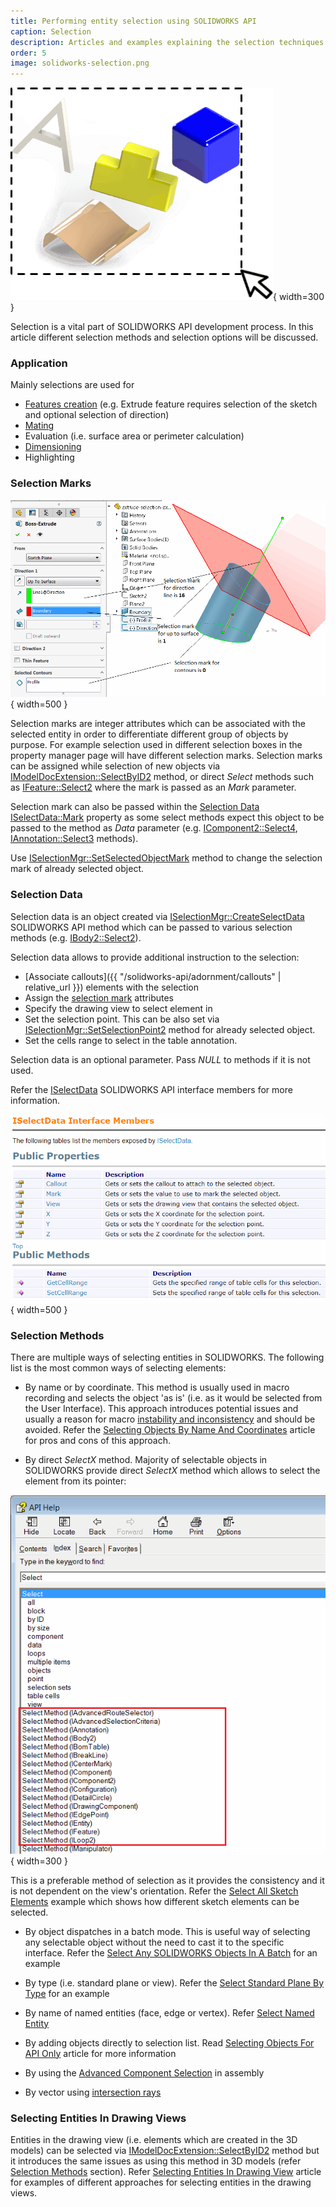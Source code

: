 ```yaml
---
title: Performing entity selection using SOLIDWORKS API
caption: Selection
description: Articles and examples explaining the selection techniques in SOLIDWORKS API
order: 5
image: solidworks-selection.png
---
```

![Selections in SOLIDWORKS API](solidworks-selection.png){ width=300 }

Selection is a vital part of SOLIDWORKS API development process. In this article different selection methods and selection options will be discussed.

### Application

Mainly selections are used for

* [Features creation](/solidworks-api/document/features-manager) (e.g. Extrude feature requires selection of the sketch and optional selection of direction)
* [Mating](/solidworks-api/document/assembly/mates)
* Evaluation (i.e. surface area or perimeter calculation)
* [Dimensioning](/solidworks-api/document/dimensions)
* Highlighting

### Selection Marks

![Selection marks for Extrude feature](selection-marks-for-extrude-feature.png){ width=500 }

Selection marks are integer attributes which can be associated with the selected entity in order to differentiate different group of objects by purpose. For example selection used in different selection boxes in the property manager page will have different selection marks. Selection marks can be assigned while selection of new objects via [IModelDocExtension::SelectByID2](https://help.solidworks.com/2012/english/api/sldworksapi/solidworks.interop.sldworks~solidworks.interop.sldworks.imodeldocextension~selectbyid2.html) method, or direct *Select* methods such as [IFeature::Select2](https://help.solidworks.com/2012/english/api/sldworksapi/solidworks.interop.sldworks~solidworks.interop.sldworks.ifeature~select2.html) where the mark is passed as an *Mark* parameter.

Selection mark can also be passed within the [Selection Data](#selection-data) [ISelectData::Mark](https://help.solidworks.com/2016/english/api/sldworksapi/SolidWorks.Interop.sldworks~SolidWorks.Interop.sldworks.ISelectData~Mark.html) property as some select methods expect this object to be passed to the method as *Data* parameter (e.g. [IComponent2::Select4](https://help.solidworks.com/2012/english/api/sldworksapi/SOLIDWORKS.Interop.sldworks~SOLIDWORKS.Interop.sldworks.IComponent2~Select4.html), [IAnnotation::Select3](https://help.solidworks.com/2012/english/api/sldworksapi/SolidWorks.Interop.sldworks~SolidWorks.Interop.sldworks.IAnnotation~Select3.html) methods).

Use [ISelectionMgr::SetSelectedObjectMark](https://help.solidworks.com/2012/english/api/sldworksapi/SolidWorks.Interop.sldworks~SolidWorks.Interop.sldworks.ISelectionMgr~SetSelectedObjectMark.html) method to change the selection mark of already selected object.

### Selection Data

Selection data is an object created via [ISelectionMgr::CreateSelectData](https://help.solidworks.com/2012/english/api/sldworksapi/solidworks.interop.sldworks~solidworks.interop.sldworks.iselectionmgr~createselectdata.html) SOLIDWORKS API method which can be passed to various selection methods (e.g. [IBody2::Select2](https://help.solidworks.com/2012/english/api/sldworksapi/SOLIDWORKS.Interop.sldworks~SOLIDWORKS.Interop.sldworks.IBody2~Select2.html)).

Selection data allows to provide additional instruction to the selection:

* [Associate callouts]({{ "/solidworks-api/adornment/callouts" | relative_url  }}) elements with the selection
* Assign the [selection mark](#selection-marks) attributes
* Specify the drawing view to select element in
* Set the selection point. This can be also set via [ISelectionMgr::SetSelectionPoint2](https://help.solidworks.com/2012/english/api/sldworksapi/SolidWorks.Interop.sldworks~SolidWorks.Interop.sldworks.ISelectionMgr~SetSelectionPoint2.html) method for already selected object.
* Set the cells range to select in the table annotation.

Selection data is an optional parameter. Pass *NULL* to methods if it is not used.

Refer the [ISelectData](https://help.solidworks.com/2012/english/api/sldworksapi/SolidWorks.Interop.sldworks~SolidWorks.Interop.sldworks.ISelectData_members.html) SOLIDWORKS API interface members for more information.

![ISelectData Interface Members](select-data-interface-members.png){ width=500 }

### Selection Methods

There are multiple ways of selecting entities in SOLIDWORKS. The following list is the most common ways of selecting elements:

* By name or by coordinate. This method is usually used in macro recording and selects the object 'as is' (i.e. as it would be selected from the User Interface). This approach introduces potential issues and usually a reason for macro [instability and inconsistency](solidworks-api/troubleshooting/macros/selection-inconsistency) and should be avoided. Refer the [Selecting Objects By Name And Coordinates](select-by-id) article for pros and cons of this approach.

* By direct *SelectX* method. Majority of selectable objects in SOLIDWORKS provide direct *SelectX* method which allows to select the element from its pointer:

![Direct SelectX methods for SOLIDWORKS objects](objects-select-method-api-help.png){ width=300 }

This is a preferable method of selection as it provides the consistency and it is not dependent on the view's orientation. Refer the [Select All Sketch Elements](select-all-sketch-elements) example which shows how different sketch elements can be selected.

* By object dispatches in a batch mode. This is useful way of selecting any selectable object without the need to cast it to the specific interface. Refer the [Select Any SOLIDWORKS Objects In A Batch](select-objects) for an example

* By type (i.e. standard plane or view). Refer the [Select Standard Plane By Type](select-standard-plane) for an example

* By name of named entities (face, edge or vertex). Refer [Select Named Entity](select-named-entity)

* By adding objects directly to selection list. Read [Selecting Objects For API Only](api-only-selection) article for more information

* By using the [Advanced Component Selection](https://help.solidworks.com/2012/english/api/sldworksapi/Use_Advanced_Component_Selection_Example_VB.htm) in assembly

* By vector using [intersection rays](https://help.solidworks.com/2012/english/api/sldworksapi/Select_Objects_Using_Intersecting_Ray_Example_VB.htm)

### Selecting Entities In Drawing Views

Entities in the drawing view (i.e. elements which are created in the 3D models) can be selected via [IModelDocExtension::SelectByID2](https://help.solidworks.com/2012/english/api/sldworksapi/solidworks.interop.sldworks~solidworks.interop.sldworks.imodeldocextension~selectbyid2.html) method but it introduces the same issues as using this method in 3D models (refer [Selection Methods](#selection-methods) section). Refer [Selecting Entities In Drawing View](drawing-view-entities) article for examples of different approaches for selecting entities in the drawing views.